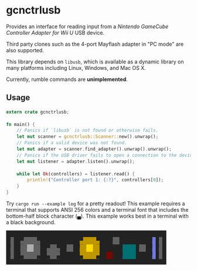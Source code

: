 # gcnctrlusb

Provides an interface for reading input from a *Nintendo GameCube Controller Adapter for Wii U* USB device.

Third party clones such as the 4-port Mayflash adapter in "PC mode" are also supported.

This library depends on `libusb`, which is available as a dynamic library on many platforms including Linux, Windows, and Mac OS X.

Currently, rumble commands are **unimplemented**.

## Usage

```rust
extern crate gcnctrlusb;

fn main() {
    // Panics if `libusb` is not found or otherwise fails.
    let mut scanner = gcnctrlusb::Scanner::new().unwrap();
    // Panics if a valid device was not found.
    let mut adapter = scanner.find_adapter().unwrap().unwrap();
    // Panics if the USB driver fails to open a connection to the device.
    let mut listener = adapter.listen().unwrap();

    while let Ok(controllers) = listener.read() {
        println!("Controller port 1: {:?}", controllers[0]);
    }
}
```

Try `cargo run --example log` for a pretty readout! This example requires a terminal that supports ANSI 256 colors and a terminal font that includes the bottom-half block character (▄). This example works best in a terminal with a black background.

![](www/example.gif?raw=true)

